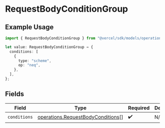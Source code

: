 # RequestBodyConditionGroup

## Example Usage

```typescript
import { RequestBodyConditionGroup } from "@vercel/sdk/models/operations/updatefirewallconfig.js";

let value: RequestBodyConditionGroup = {
  conditions: [
    {
      type: "scheme",
      op: "neq",
    },
  ],
};
```

## Fields

| Field                                                                                  | Type                                                                                   | Required                                                                               | Description                                                                            |
| -------------------------------------------------------------------------------------- | -------------------------------------------------------------------------------------- | -------------------------------------------------------------------------------------- | -------------------------------------------------------------------------------------- |
| `conditions`                                                                           | [operations.RequestBodyConditions](../../models/operations/requestbodyconditions.md)[] | :heavy_check_mark:                                                                     | N/A                                                                                    |